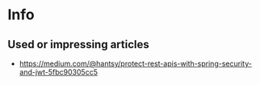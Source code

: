 # Info

## Used or impressing articles
* https://medium.com/@hantsy/protect-rest-apis-with-spring-security-and-jwt-5fbc90305cc5
